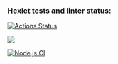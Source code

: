 ### Hexlet tests and linter status:

[![Actions Status](https://github.com/SelivanSelivan/frontend-project-lvl1/workflows/hexlet-check/badge.svg)](https://github.com/SelivanSelivan/frontend-project-lvl1/actions)

<a href="https://codeclimate.com/github/codeclimate/codeclimate/maintainability"><img src="https://api.codeclimate.com/v1/badges/a99a88d28ad37a79dbf6/maintainability" /></a>

[![Node.js CI](https://github.com/SelivanSelivan/frontend-project-lvl1/actions/workflows/node.js.yml/badge.svg)](https://github.com/SelivanSelivan/frontend-project-lvl1/actions/workflows/node.js.yml)
